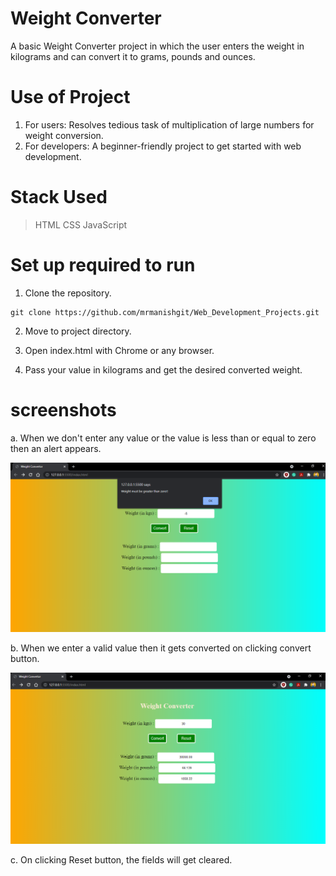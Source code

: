 # Weight Converter

A basic Weight Converter project in which the user enters the weight in kilograms and can convert it to 
grams, pounds and ounces.

# Use of Project
1. For users: Resolves tedious task of multiplication of large numbers for weight conversion.
2. For developers: A beginner-friendly project to get started with web development. 

# Stack Used
> HTML
> CSS
> JavaScript
# Set up required to run
1. Clone the repository.
```
git clone https://github.com/mrmanishgit/Web_Development_Projects.git
```
2. Move to project directory.

3. Open index.html with Chrome or any browser.

4. Pass your value in kilograms and get the desired converted weight.

# screenshots
a. When we don't enter any value or the value is less than or equal to zero then an alert appears.

![](https://raw.githubusercontent.com/Ayushparikh-code/Web-dev-mini-projects/main/Weight%20Converter/screenshots/when_no_value_passed.png)

b. When we enter a valid value then it gets converted on clicking convert button.

![](https://github.com/Ayushparikh-code/Web-dev-mini-projects/blob/main/Weight%20Converter/screenshots/smooth_functioning.png?raw=true)


c. On clicking Reset button, the fields will get cleared.
